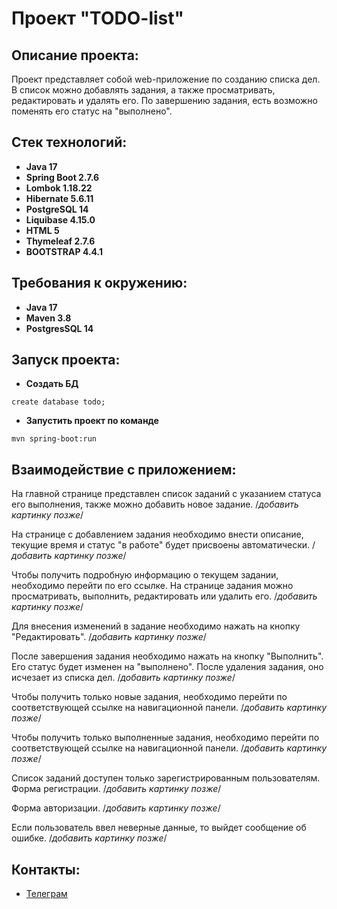 # Проект "TODO-list"

## Описание проекта:

Проект представляет собой web-приложение по созданию списка дел. В список можно добавлять задания, а также
просматривать, редактировать и удалять его. По завершению задания, есть возможно поменять его статус на "выполнено".

## Стек технологий:

- **Java 17**
- **Spring Boot 2.7.6**
- **Lombok 1.18.22**
- **Hibernate 5.6.11**
- **PostgreSQL 14**
- **Liquibase 4.15.0**
- **HTML 5**
- **Thymeleaf 2.7.6**
- **BOOTSTRAP 4.4.1**

## Требования к окружению:

- **Java 17**
- **Maven 3.8**
- **PostgresSQL 14**

## Запуск проекта:

- **Создать БД**

``` shell 
create database todo;
```

- **Запустить проект по команде**

``` shell 
mvn spring-boot:run
```

## Взаимодействие с приложением:

На главной странице представлен список заданий с указанием статуса его выполнения, также можно добавить новое задание.
/*добавить картинку позже*/

На странице с добавлением задания необходимо внести описание, текущие время и статус "в работе" будет присвоены
автоматически.
/*добавить картинку позже*/

Чтобы получить подробную информацию о текущем задании, необходимо перейти по его ссылке. На странице задания можно
просматривать, выполнить, редактировать или удалить его.
/*добавить картинку позже*/

Для внесения изменений в задание необходимо нажать на кнопку "Редактировать".
/*добавить картинку позже*/

После завершения задания необходимо нажать на кнопку "Выполнить". Его статус будет изменен на "выполнено".
После удаления задания, оно исчезает из списка дел.
/*добавить картинку позже*/

Чтобы получить только новые задания, необходимо перейти по соответствующей ссылке на навигационной панели.
/*добавить картинку позже*/

Чтобы получить только выполненные задания, необходимо перейти по соответствующей ссылке на навигационной панели.
/*добавить картинку позже*/

Список заданий доступен только зарегистрированным пользователям. Форма регистрации.
/*добавить картинку позже*/

Форма авторизации.
/*добавить картинку позже*/

Если пользователь ввел неверные данные, то выйдет сообщение об ошибке.
/*добавить картинку позже*/

## Контакты:

- <a href="https://t.me/I_amPablo/" target="_blank">Телеграм</a></h1>